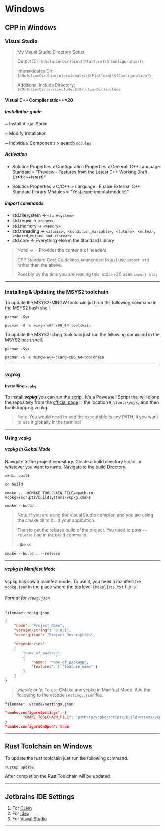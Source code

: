 # Windows

## CPP in Windows

### Visual Studio

> My Visual Studio Directory Setup
>
> Output Dir: `$(SolutionDir)bin\$(Platform)\$(Configuration)\`
> 
> Intermideates Dir: `$(SolutionDir)bin\intermideates\$(Platform)\$(Configuration)\`
> 
> Additional Include Directory: `$(SolutionDir)src\include,$(SolutionDir)include`

#### Visual C++ Compiler stdc++=20

##### Installation guide

~ Install Visual Sudio

~ Modify Installation

~ Individual Components > search ` modules `

##### Activation

* Solution Properties > Configuration Properties > General: C++ Language Standard = "Preview - Features from the Latest C++ Working Draft (/std:c++latest)"

* Solution Properties > C/C++ > Language : Enable External C++ Standard Library Modules = "Yes(/experimental:module)"

##### import commands

* std.filesystem -> `<filesystem>`
* std.regex -> `<regex>`
* std.memory -> `<memory>`
* std.threading -> `<atomic>, <condition_variable>, <future>, <mutex>, <shared_mutex> and <thread>`
* std.core -> Everything else in the Standard Library

> Note: -> = Provides the contents of headers
>
> CPP Standard Core Guidelines Ammended to just use `import std` rather than the above.
>
> Possibly by the time you are reading this, stdc++20 uses `import std;`

---

### Installing & Updating the MSYS2 toolchain

To update the MSYS2-MINGW toolchain just run the following command in the MSYS2 bash shell.

```terminal
pacman -Syu

pacman -S -u mingw-w64-x86_64-toolchain
```

To update the MSYS2-clang toolchain just run the following command in the MSYS2 bash shell.

```terminal
pacman -Syu

pacman -S -u mingw-w64-clang-x86_64-toolchain
```

---

### vcpkg

#### Installing `vcpkg`

To install ***vcpkg*** you can run the [script](../scripts/upgrade-vcpkg.ps1). It's a
Poweshell Script that will clone the repository from the
[official page](https://github.com/microsoft/vcpkg.git) in the location `D:\tools\vcpkg`
and then bootstrapping vcpkg.

> Note: You would need to add the executable to env PATH, if you want to use it globally in the terminal

---

#### Using vcpkg

##### ***vcpkg*** in Global Mode

Navigate to the project repository. Create a build directory `build`, or whatever you want to name.
Navigate to the build Directory.

```terminal
mkdir build

cd build
```

```terminal
cmake .. -DCMAKE_TOOLCHAIN_FILE=<path-to-vcpkg>/scripts/buildsystems/vcpkg.cmake
```

```terminal
cmake --build .
```

> Note: if you are using the Visual Studio compiler,
> and you are using the cmake cli to build your application.
>
> Then to get the release build of the project.
> You need to pass `--release` flag in the build command. 
>
> Like so

```terminal
cmake --build . --release
```

---

##### ***vcpkg*** in Manifest Mode

vcpkg has now a mainfest mode. To use it, you need a manifest file `vcpkg.json` in the
place where the top level `CMakelists.txt` file is.

###### Format for `vcpkg.json`

`filename: vcpkg.json`
```json
{
    "name": "Project_Name",
    "version-string": "0.0.1",
    "description": "Project_Description",

    "dependencies":
    [
        "name_of_package",
        {
            "name": "name_of_package",
            "features": [ "feature_name" ]
        }
    ]
}
```

> *vscode only*: To use CMake and vcpkg in Manifest Mode. Add the following to the vscode `settings.json` file.

`filename: .vscode/settings.json`
```json
"cmake.configureSettings": {
        "CMAKE_TOOLCHAIN_FILE": "path/to/vcpkg/scripts/buildsystems/vcpkg.cmake"
}
"cmake.configureOnOpen": true
```

---

## Rust Toolchain on Windows

To update the rust toolchain just run the following command.

```terminal
rustup update
```

After completion the Rust Toolchain will be updated.

---

## Jetbrains IDE Settings

1. For [CLion](../.jetbrains-settings/CLion)
2. For [Idea](../.jetbrains-settings/Idea)
3. For [Visual Studio](../.visual-studio-settings)

---
